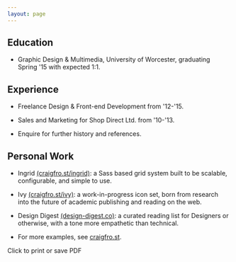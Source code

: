 ```yaml
---
layout: page
---
```


<h2 class="gamma">Education</h2>

- Graphic Design & Multimedia, University of Worcester, graduating Spring '15 with expected 1:1.

<h2 class="gamma">Experience</h2>

- Freelance Design & Front-end Development from '12-'15.

- Sales and Marketing for Shop Direct Ltd. from '10-'13.

- Enquire for further history and references.

<h2 class="gamma">Personal Work</h2>

- Ingrid [(craigfro.st/ingrid)](http://craigfro.st/ingrid): a Sass based grid system built to be scalable, configurable, and simple to use.

- Ivy [(craigfro.st/ivy)](http://craigfro.st/ivy): a work-in-progress icon set, born from research into the future of academic publishing and reading on the web.

- Design Digest [(design-digest.co)](http://design-digest.co): a curated reading list for Designers or otherwise, with a tone more empathetic than technical.

- For more examples, see [craigfro.st](http://craigfro.st).

<a class="js-print print no-print">Click to print or save PDF</a>


